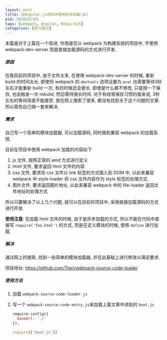 ```yaml
---
layout: post
title: 在Angular.js项目中使用异步加载(五)
pid: 2016031101
tags: [webpack, Angular, RequireJS]
categories: [学习笔记]
---
```


本篇是对于上篇在一个改进, 作用是在以 webpack 为构建系统的项目中, 不使用 webpack-dev-server 而是直接加载源码的方式进行开发.

##### 原因

在我目前的项目中, 由于文件太多, 在使用 webpack-dev-server 的时候, 重新 build 的时间太长. 即使将 webpack 的 `devtools` 选项设置为 `eval` 也需要等待3秒左右才能重新 build 一次, 有的时候还会更长. 即使是什么都不修改, 只是按一下保存, 也会触发一次 rebuild, 然后等待很长时间. 对于有经常保存习惯的我来说, 3秒左右的等待简直不能接受. 我在网上搜索了很多, 都没有找到关于这个问题的文章. 所以索性自己搞一套来解决.

##### 需求

自己写一个简单的模块加载器, 可以加载源码, 同时做到兼容 webpack 的加载系统.

目前在项目中使用 webpack 加载的内容如下

1. js 文件, 按照正常的 amd 方式进行定义
2. html 文件, 要求返回 html 文件的内容
3. css 文件, 要求将 css 文件以 link 标签的方式插入到 DOM 中, 以此来兼容 webpack 中 style-loader 将 css 文件内容作为 style 标签的处理方式.
4. 图片文件, 要求返回图片地址, 以此来兼容 webpack 中的 file-loader 返回文件地址的处理方式

所以只要解决了以上几个问题, 就可以在目前的项目中, 采用直接加载源码的方式进行开发.

**使用注意**: 在加载 html 文件的时候, 由于是异步加载的方式, 所以不能在代码中直接写 `require('foo.html')` 的方式, 而是在定义模块的时候, 使用 `define` 进行加载.

##### 解决

通过网上的搜索, 找到一些简单的模块加载器, 并在此基础上进行修改以满足要求.

项目地址: <https://github.com/Treri/webpack-source-code-loader>

##### 使用方法

1. 加载 `webpack-source-code-loader.js`
2. 写一个 `webpack-source-code-entry.js`来加载上篇文章中讲到的 `boot.js`

    ```js
    require.config({
      baseUrl: './'
    });

    require(['boot.js'])
    ```
